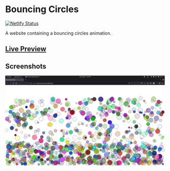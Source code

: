 # Bouncing Circles

[![Netlify Status](https://api.netlify.com/api/v1/badges/4530741c-8fcd-4dcd-a787-46a295f9fbac/deploy-status)](https://app.netlify.com/sites/bouncing-circles/deploys)

A website containing a bouncing circles animation.

## [Live Preview](https://bouncing-circles.netlify.app/)

## Screenshots

![screenshot](./screenshot.png)
